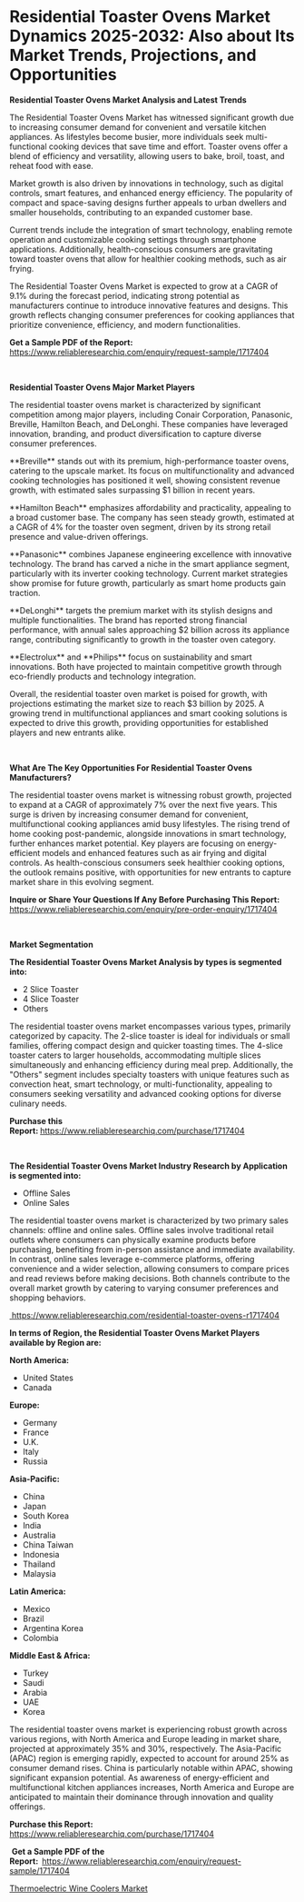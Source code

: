 <p><h1>Residential Toaster Ovens Market Dynamics 2025-2032: Also about Its Market Trends, Projections, and Opportunities</h1></p><p><strong>Residential Toaster Ovens Market Analysis and Latest Trends</strong></p>
<p><p>The Residential Toaster Ovens Market has witnessed significant growth due to increasing consumer demand for convenient and versatile kitchen appliances. As lifestyles become busier, more individuals seek multi-functional cooking devices that save time and effort. Toaster ovens offer a blend of efficiency and versatility, allowing users to bake, broil, toast, and reheat food with ease.</p><p>Market growth is also driven by innovations in technology, such as digital controls, smart features, and enhanced energy efficiency. The popularity of compact and space-saving designs further appeals to urban dwellers and smaller households, contributing to an expanded customer base.</p><p>Current trends include the integration of smart technology, enabling remote operation and customizable cooking settings through smartphone applications. Additionally, health-conscious consumers are gravitating toward toaster ovens that allow for healthier cooking methods, such as air frying.</p><p>The Residential Toaster Ovens Market is expected to grow at a CAGR of 9.1% during the forecast period, indicating strong potential as manufacturers continue to introduce innovative features and designs. This growth reflects changing consumer preferences for cooking appliances that prioritize convenience, efficiency, and modern functionalities.</p></p>
<p><strong>Get a Sample PDF of the Report:&nbsp;</strong> <a href="https://www.reliableresearchiq.com/enquiry/request-sample/1717404?utm_campaign=3514&utm_medium=2&utm_source=Github&utm_content=ia&utm_term=04042025&utm_id=residential-toaster-ovens">https://www.reliableresearchiq.com/enquiry/request-sample/1717404</a></p>
<p>&nbsp;</p>
<p><strong>Residential Toaster Ovens Major Market Players</strong></p>
<p><p>The residential toaster ovens market is characterized by significant competition among major players, including Conair Corporation, Panasonic, Breville, Hamilton Beach, and DeLonghi. These companies have leveraged innovation, branding, and product diversification to capture diverse consumer preferences.</p><p>**Breville** stands out with its premium, high-performance toaster ovens, catering to the upscale market. Its focus on multifunctionality and advanced cooking technologies has positioned it well, showing consistent revenue growth, with estimated sales surpassing $1 billion in recent years.</p><p>**Hamilton Beach** emphasizes affordability and practicality, appealing to a broad customer base. The company has seen steady growth, estimated at a CAGR of 4% for the toaster oven segment, driven by its strong retail presence and value-driven offerings.</p><p>**Panasonic** combines Japanese engineering excellence with innovative technology. The brand has carved a niche in the smart appliance segment, particularly with its inverter cooking technology. Current market strategies show promise for future growth, particularly as smart home products gain traction.</p><p>**DeLonghi** targets the premium market with its stylish designs and multiple functionalities. The brand has reported strong financial performance, with annual sales approaching $2 billion across its appliance range, contributing significantly to growth in the toaster oven category.</p><p>**Electrolux** and **Philips** focus on sustainability and smart innovations. Both have projected to maintain competitive growth through eco-friendly products and technology integration.</p><p>Overall, the residential toaster oven market is poised for growth, with projections estimating the market size to reach $3 billion by 2025. A growing trend in multifunctional appliances and smart cooking solutions is expected to drive this growth, providing opportunities for established players and new entrants alike.</p></p>
<p>&nbsp;</p>
<p><strong>What Are The Key Opportunities For Residential Toaster Ovens Manufacturers?</strong></p>
<p><p>The residential toaster ovens market is witnessing robust growth, projected to expand at a CAGR of approximately 7% over the next five years. This surge is driven by increasing consumer demand for convenient, multifunctional cooking appliances amid busy lifestyles. The rising trend of home cooking post-pandemic, alongside innovations in smart technology, further enhances market potential. Key players are focusing on energy-efficient models and enhanced features such as air frying and digital controls. As health-conscious consumers seek healthier cooking options, the outlook remains positive, with opportunities for new entrants to capture market share in this evolving segment.</p></p>
<p><strong>Inquire or Share Your Questions If Any Before Purchasing This Report:</strong> <a href="https://www.reliableresearchiq.com/enquiry/pre-order-enquiry/1717404?utm_campaign=3514&utm_medium=2&utm_source=Github&utm_content=ia&utm_term=04042025&utm_id=residential-toaster-ovens">https://www.reliableresearchiq.com/enquiry/pre-order-enquiry/1717404</a></p>
<p>&nbsp;</p>
<p><strong>Market Segmentation</strong></p>
<p><strong>The Residential Toaster Ovens Market Analysis by types is segmented into:</strong></p>
<p><ul><li>2 Slice Toaster</li><li>4 Slice Toaster</li><li>Others</li></ul></p>
<p><p>The residential toaster ovens market encompasses various types, primarily categorized by capacity. The 2-slice toaster is ideal for individuals or small families, offering compact design and quicker toasting times. The 4-slice toaster caters to larger households, accommodating multiple slices simultaneously and enhancing efficiency during meal prep. Additionally, the "Others" segment includes specialty toasters with unique features such as convection heat, smart technology, or multi-functionality, appealing to consumers seeking versatility and advanced cooking options for diverse culinary needs.</p></p>
<p><strong>Purchase this Report:&nbsp;</strong><a href="https://www.reliableresearchiq.com/purchase/1717404?utm_campaign=3514&utm_medium=2&utm_source=Github&utm_content=ia&utm_term=04042025&utm_id=residential-toaster-ovens">https://www.reliableresearchiq.com/purchase/1717404</a></p>
<p>&nbsp;</p>
<p><strong>The Residential Toaster Ovens Market Industry Research by Application is segmented into:</strong></p>
<p><ul><li>Offline Sales</li><li>Online Sales</li></ul></p>
<p><p>The residential toaster ovens market is characterized by two primary sales channels: offline and online sales. Offline sales involve traditional retail outlets where consumers can physically examine products before purchasing, benefiting from in-person assistance and immediate availability. In contrast, online sales leverage e-commerce platforms, offering convenience and a wider selection, allowing consumers to compare prices and read reviews before making decisions. Both channels contribute to the overall market growth by catering to varying consumer preferences and shopping behaviors.</p></p>
<p><a href="https://www.reliableresearchiq.com/residential-toaster-ovens-r1717404?utm_campaign=3514&utm_medium=2&utm_source=Github&utm_content=ia&utm_term=04042025&utm_id=residential-toaster-ovens">&nbsp;https://www.reliableresearchiq.com/residential-toaster-ovens-r1717404</a></p>
<p><strong>In terms of Region, the Residential Toaster Ovens Market Players available by Region are:</strong></p>
<p>
    <p> <strong> North America: </strong>
        <ul>
            <li>United States</li>
            <li>Canada</li>
        </ul>
        </p> 
    <p> <strong> Europe: </strong>
        <ul>
            <li>Germany</li>
            <li>France</li>
            <li>U.K.</li>
            <li>Italy</li>
            <li>Russia</li>
        </ul>
        </p> 
    <p> <strong> Asia-Pacific: </strong>
        <ul>
            <li>China</li>
            <li>Japan</li>
            <li>South Korea</li>
            <li>India</li>
            <li>Australia</li>
            <li>China Taiwan</li>
            <li>Indonesia</li>
            <li>Thailand</li>
            <li>Malaysia</li>
        </ul>
        </p> 
    <p> <strong> Latin America: </strong>
        <ul>
            <li>Mexico</li>
            <li>Brazil</li>
            <li>Argentina Korea</li>
            <li>Colombia</li>
        </ul>
        </p> 
    <p> <strong> Middle East & Africa: </strong>
        <ul>
            <li>Turkey</li>
            <li>Saudi</li>
            <li>Arabia</li>
            <li>UAE</li>
            <li>Korea</li>
        </ul>
    </p>
    </p>
<p><p>The residential toaster ovens market is experiencing robust growth across various regions, with North America and Europe leading in market share, projected at approximately 35% and 30%, respectively. The Asia-Pacific (APAC) region is emerging rapidly, expected to account for around 25% as consumer demand rises. China is particularly notable within APAC, showing significant expansion potential. As awareness of energy-efficient and multifunctional kitchen appliances increases, North America and Europe are anticipated to maintain their dominance through innovation and quality offerings.</p></p>
<p><strong>Purchase this Report: </strong><a href="https://www.reliableresearchiq.com/purchase/1717404?utm_campaign=3514&utm_medium=2&utm_source=Github&utm_content=ia&utm_term=04042025&utm_id=residential-toaster-ovens">https://www.reliableresearchiq.com/purchase/1717404</a></p>
<p>&nbsp;<strong>Get a Sample PDF of the Report:&nbsp;&nbsp;</strong><a href="https://www.reliableresearchiq.com/enquiry/request-sample/1717404?utm_campaign=3514&utm_medium=2&utm_source=Github&utm_content=ia&utm_term=04042025&utm_id=residential-toaster-ovens">https://www.reliableresearchiq.com/enquiry/request-sample/1717404</a></p>
<p><strong></strong></p>
<p><p><a href="https://github.com/cachuhashieb/Market-Research-Report-List-1/blob/main/thermoelectric-wine-coolers-market.md?utm_campaign=3514&utm_medium=2&utm_source=Github&utm_content=ia&utm_term=04042025&utm_id=residential-toaster-ovens">Thermoelectric Wine Coolers Market</a></p></p>